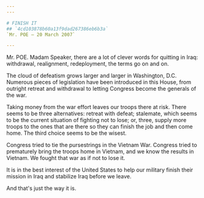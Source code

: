 ```yaml
---
---

# FINISH IT
## `4cd103878b60a13f9dad267386eb6b3a`
`Mr. POE — 20 March 2007`

---
```



Mr. POE. Madam Speaker, there are a lot of clever words for quitting 
in Iraq: withdrawal, realignment, redeployment, the terms go on and on.

The cloud of defeatism grows larger and larger in Washington, D.C. 
Numerous pieces of legislation have been introduced in this House, from 
outright retreat and withdrawal to letting Congress become the generals 
of the war.

Taking money from the war effort leaves our troops there at risk. 
There seems to be three alternatives: retreat with defeat; stalemate, 
which seems to be the current situation of fighting not to lose; or, 
three, supply more troops to the ones that are there so they can finish 
the job and then come home. The third choice seems to be the wisest.

Congress tried to tie the pursestrings in the Vietnam War. Congress 
tried to prematurely bring the troops home in Vietnam, and we know the 
results in Vietnam. We fought that war as if not to lose it.

It is in the best interest of the United States to help our military 
finish their mission in Iraq and stabilize Iraq before we leave.

And that's just the way it is.
